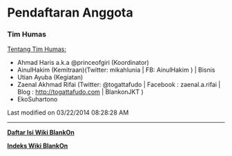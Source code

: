 # Pendaftaran Anggota
### Tim Humas

[Tentang Tim Humas:](/wiki/TimPengembang/Humas.md)

   * Ahmad Haris a.k.a @princeofgiri (Koordinator)
   * AinulHakim (Kemitraan)(Twitter: mikahlunia | FB: AinulHakim ) | Bisnis
   * Utian Ayuba (Kegiatan)
   * Zaenal Akhmad Rifai (Twitter: @togattafudo | Facebook : zaenal.a.rifai |
      Blog : ​http://togattafudo.com | BlankonJKT )
   * EkoSuhartono

Last modified on 03/22/2014 08:28:28 AM

---
[**Daftar Isi Wiki BlankOn**](/DaftarIsi/README.md)
 
[**Indeks Wiki BlankOn**](/Indeks.md)
